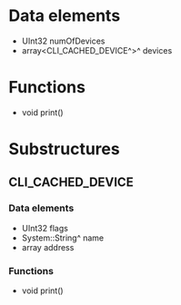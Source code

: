 # Data elements
* UInt32 numOfDevices
* array<CLI_CACHED_DEVICE^>^ devices

# Functions
* void print()

# Substructures


## CLI_CACHED_DEVICE
### Data elements
* UInt32 flags
* System::String^ name
* array address

### Functions
* void print()